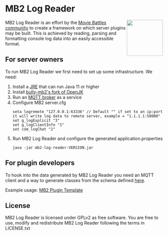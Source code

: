 # MB2 Log Reader
<img align="right" width="115" height="115" src="https://user-images.githubusercontent.com/86576295/167314810-c9b6a021-6a41-463f-b35f-6ac3b825be7a.png"></img>
MB2 Log Reader is an effort by the [Movie Battles community](https://community.moviebattles.org/) to create a framework on which server plugins may be built. This is achieved by reading, parsing and formatting console log data into an easily accessible format.

## For server owners
To run MB2 Log Reader we first need to set up some infrastructure. We need:
1. Install a [JRE](https://java.com/en/download/manual.jsp) that can run Java 11 or higher
2. Install [bully-mb2's fork of OpenJK](https://github.com/bully-mb2/mb2-log-reader-openjk/releases)
3. Run an [MQTT broker](https://mosquitto.org/download/) as a service
4. Configure MB2 server.cfg
    ```
    seta logremote "127.0.0.1:63336" // Default "" if set to an ip:port it will write log data to remote server, example = "1.1.1.1:50000"
    set g_logExplicit "3"
    set g_logClientInfo "1"
    set com_logChat "2"
    ```
5. Run MB2 Log Reader and configure the generated application.properties
    ```
    java -jar mb2-log-reader-VERSION.jar
    ```

## For plugin developers
To hook into the data generated by MB2 Log Reader you need an MQTT client and a way to generate classes from the schema defined [here](https://github.com/bully-mb2/mb2-log-reader/tree/master/src/main/resources/schema).

Example usage: [MB2 Plugin Template](https://github.com/bully-mb2/mb2-plugin-template)

## License
MB2 Log Reader is licensed under GPLv2 as free software. You are free to use, modify and redistribute MB2 Log Reader following the terms in LICENSE.txt
